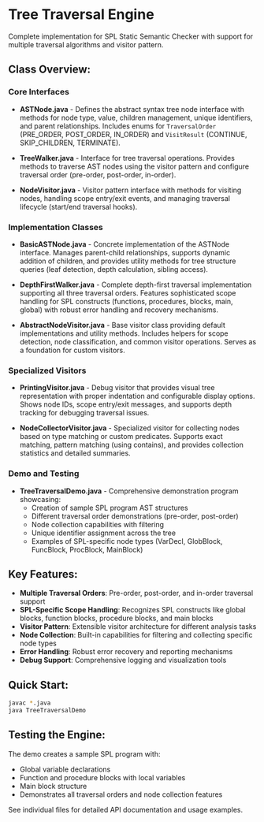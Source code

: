 # Tree Traversal Engine

Complete implementation for SPL Static Semantic Checker with support for multiple traversal algorithms and visitor pattern.

## Class Overview:

### Core Interfaces
- **ASTNode.java** - Defines the abstract syntax tree node interface with methods for node type, value, children management, unique identifiers, and parent relationships. Includes enums for `TraversalOrder` (PRE_ORDER, POST_ORDER, IN_ORDER) and `VisitResult` (CONTINUE, SKIP_CHILDREN, TERMINATE).

- **TreeWalker.java** - Interface for tree traversal operations. Provides methods to traverse AST nodes using the visitor pattern and configure traversal order (pre-order, post-order, in-order).

- **NodeVisitor.java** - Visitor pattern interface with methods for visiting nodes, handling scope entry/exit events, and managing traversal lifecycle (start/end traversal hooks).

### Implementation Classes
- **BasicASTNode.java** - Concrete implementation of the ASTNode interface. Manages parent-child relationships, supports dynamic addition of children, and provides utility methods for tree structure queries (leaf detection, depth calculation, sibling access).

- **DepthFirstWalker.java** - Complete depth-first traversal implementation supporting all three traversal orders. Features sophisticated scope handling for SPL constructs (functions, procedures, blocks, main, global) with robust error handling and recovery mechanisms.

- **AbstractNodeVisitor.java** - Base visitor class providing default implementations and utility methods. Includes helpers for scope detection, node classification, and common visitor operations. Serves as a foundation for custom visitors.

### Specialized Visitors
- **PrintingVisitor.java** - Debug visitor that provides visual tree representation with proper indentation and configurable display options. Shows node IDs, scope entry/exit messages, and supports depth tracking for debugging traversal issues.

- **NodeCollectorVisitor.java** - Specialized visitor for collecting nodes based on type matching or custom predicates. Supports exact matching, pattern matching (using contains), and provides collection statistics and detailed summaries.

### Demo and Testing
- **TreeTraversalDemo.java** - Comprehensive demonstration program showcasing:
  - Creation of sample SPL program AST structures
  - Different traversal order demonstrations (pre-order, post-order)
  - Node collection capabilities with filtering
  - Unique identifier assignment across the tree
  - Examples of SPL-specific node types (VarDecl, GlobBlock, FuncBlock, ProcBlock, MainBlock)

## Key Features:
- **Multiple Traversal Orders**: Pre-order, post-order, and in-order traversal support
- **SPL-Specific Scope Handling**: Recognizes SPL constructs like global blocks, function blocks, procedure blocks, and main blocks
- **Visitor Pattern**: Extensible visitor architecture for different analysis tasks
- **Node Collection**: Built-in capabilities for filtering and collecting specific node types
- **Error Handling**: Robust error recovery and reporting mechanisms
- **Debug Support**: Comprehensive logging and visualization tools

## Quick Start:
```bash
javac *.java
java TreeTraversalDemo
```

## Testing the Engine:
The demo creates a sample SPL program with:
- Global variable declarations
- Function and procedure blocks with local variables
- Main block structure
- Demonstrates all traversal orders and node collection features

See individual files for detailed API documentation and usage examples.
